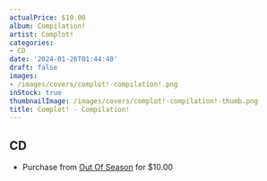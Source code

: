 ```yaml
---
actualPrice: $10.00
album: Compilation!
artist: Complot!
categories:
- CD
date: '2024-01-26T01:44:40'
draft: false
images:
- /images/covers/complot!-compilation!.png
inStock: true
thumbnailImage: /images/covers/complot!-compilation!-thumb.png
title: Complot! - Compilation!
---
```


## CD
* Purchase from [Out Of Season](https://www.outofseasonlabel.com/products/complot-compilation-cd) for $10.00
